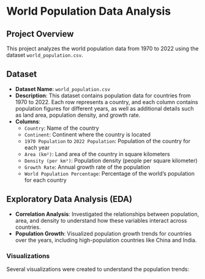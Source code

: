 # World Population Data Analysis

## Project Overview
This project analyzes the world population data from 1970 to 2022 using the dataset `world_population.csv`.

## Dataset
- **Dataset Name**: `world_population.csv`
- **Description**: This dataset contains population data for countries from 1970 to 2022. Each row represents a country, and each column contains population figures for different years, as well as additional details such as land area, population density, and growth rate.
- **Columns**:
  - `Country`: Name of the country
  - `Continent`: Continent where the country is located
  - `1970 Population` to `2022 Population`: Population of the country for each year
  - `Area (km²)`: Land area of the country in square kilometers
  - `Density (per km²)`: Population density (people per square kilometer)
  - `Growth Rate`: Annual growth rate of the population
  - `World Population Percentage`: Percentage of the world’s population for each country

## Exploratory Data Analysis (EDA)
- **Correlation Analysis**: Investigated the relationships between population, area, and density to understand how these variables interact across countries.
- **Population Growth**: Visualized population growth trends for countries over the years, including high-population countries like China and India.

### Visualizations
Several visualizations were created to understand the population trends:


